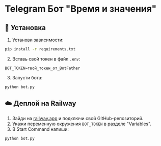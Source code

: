 # Telegram Бот "Время и значения"

## 🔧 Установка

1. Установи зависимости:
```bash
pip install -r requirements.txt
```

2. Вставь свой токен в файл `.env`:
```
BOT_TOKEN=твой_токен_от_BotFather
```

3. Запусти бота:
```bash
python bot.py
```

## ☁️ Деплой на Railway

1. Зайди на [railway.app](https://railway.app) и подключи свой GitHub-репозиторий.
2. Укажи переменную окружения `BOT_TOKEN` в разделе "Variables".
3. В Start Command напиши:
```
python bot.py
```
